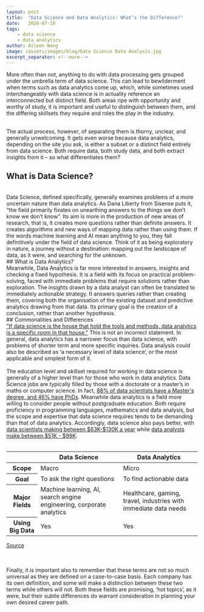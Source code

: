 ```yaml
---
layout: post
title:  "Data Science and Data Analytics: What’s the Difference?"
date:   2020-07-18
tags: 
    - data science
    - data analytics
author: Aileen Wang
image: /assets/images/blog/Data Science Data Analysis.jpg
excerpt_separator: <!--more-->
---
```

More often than not, anything to do with data processing gets grouped under the umbrella term of data science. This can lead to bewilderment when terms such as data analytics come up, which, while sometimes used interchangeably with data science is in actuality reference an interconnected but distinct field. Both areas ripe with opportunity and worthy of study, it is important and useful to distinguish between them, and the differing skillsets they require and roles the play in the industry.
<br><br>
<!--more-->
The actual process, however, of separating them is thorny, unclear, and generally unwelcoming. It gets even worse because data analytics, depending on the site you ask, is either a subset or a distinct field entirely from data science.  Both require data, both study data, and both extract insights from it – so what differentiates them?
<br>
## What is Data Science?
<br>
Data Science, defined specifically, generally examines problems of a more uncertain nature than data analytics. As Dana Liberty from Sisense puts it, “the field primarily fixates on unearthing answers to the things we don’t know we don’t know”. Its aim is more in the production of new areas of research, that is, it creates more questions rather than definite answers. It creates algorithms and new ways of mapping data rather than using them. If the words machine learning and AI mean anything to you, they fall definitively under the field of data science. Think of it as being exploratory in nature, a journey without a destination: mapping out the landscape of data, as it were, and searching for the unknown. 
<br>
## What is Data Analytics?
<br>
Meanwhile, Data Analytics is far more interested in answers, insights and checking a fixed hypothesis. It is a field with its focus on practical problem-solving, faced with immediate problems that require solutions rather than exploration. The insights drawn by a data analyst can often be translated to immediately actionable strategy. It answers queries rather than creating them, covering both the organisation of the existing dataset and predictive analytics drawing from that data. Its primary goal is the creation of a conclusion, rather than another hypothesis.
<br>
## Commonalities and Differences
<br>
<a href = "https://insidebigdata.com/2017/06/03/difference-data-science-data-analytics/">"If data science is the house that hold the tools and methods, data analytics is a specific room in that house."</a> This is not an incorrect statement. In general, data analytics has a narrower focus than data science, with problems of shorter term and more specific inquiries. Data analysis could also be described as ‘a necessary level of data science’, or the most applicable and simplest form of it. 
<br><br>
The education level and skillset required for working in data science is generally of a higher level than for those who work in data analytics. Data Science jobs are typically filled by those with a doctorate or a master’s in maths or computer science. In fact, <a href = "https://www.simplilearn.com/data-science-vs-big-data-vs-data-analytics-article"> 88% of data scientists have a Master's degree, and 46% have PhDs</a>. Meanwhile data analytics is a field more willing to consider people without postgraduate education. Both require proficiency in programming languages, mathematics and data analysis, but the scope and expertise that data science requires tends to be demanding than that of data analytics. Accordingly, data science also pays better, with <a href = "https://www.payscale.com/research/AU/Job=Data_Scientist/Salary">data scientists making between $63K-$130K a year</a> while <a href = "https://www.payscale.com/research/AU/Job=Data_Analyst/Salary">data analysts make between $51K - $99K</a>.
<br><br>
<table class = "table">
    <thead>
    <tr>
      <th></th>
      <th>Data Science</th>
      <th>Data Analytics</th>
    </tr>
  </thead>
  <tbody>
    <tr>
        <th>
        Scope
        </th>
        <td> Macro</td>
        <td>Micro</td>
    </tr>
    <tr>
        <th>
        Goal
        </th>
        <td> To ask the right questions</td>
        <td>To find actionable data</td>
    </tr>
    <tr>
        <th>
        Major Fields
        </th>
        <td> Machine learning, AI, search engine engineering, corporate analytics</td>
        <td>Healthcare, gaming, travel, industries with immediate data needs</td>
    </tr>
    <tr>
        <th>
        Using Big Data
        </th>
        <td> Yes</td>
        <td>Yes</td>
    </tr>
  </tbody>
</table>
<figcaption>
  <p class = "has-text-grey is-size-7">
  <a href = "https://www.sisense.com/en-au/blog/data-science-vs-data-analytics/">
    Source
  </a>
  </p>
</figcaption>
<br><br>
Finally, it is important also to remember that these terms are not so much universal as they are defined on a case-to-case basis. Each company has its own definition, and some will make a distinction between these two terms while others will not. Both these fields are promising, ‘hot topics’, as it were, but their subtle differences do warrant consideration in planning your own desired career path.
 
